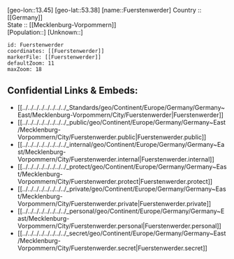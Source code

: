 ﻿---
location: [53.38,13.45] 
mapzoom: [7,12] 
mapmarker: city 
type: City
tags:
- geo/City


SpocWebEntityId: 30325
isDeleted: false
confidential: public

---
[geo-lon::13.45] 
[geo-lat::53.38] 
[name::Fuerstenwerder] 
Country :: [[Germany]]  
State :: [[Mecklenburg-Vorpommern]]  
[Population::] 
[Unknown::] 


```leaflet
id: Fuerstenwerder
coordinates: [[Fuerstenwerder]] 
markerFile: [[Fuerstenwerder]] 
defaultZoom: 11 
maxZoom: 18
```


## Confidential Links & Embeds: 
- [[../../../../../../../../_Standards/geo/Continent/Europe/Germany/Germany~East/Mecklenburg-Vorpommern/City/Fuerstenwerder|Fuerstenwerder]] 
- [[../../../../../../../../_public/geo/Continent/Europe/Germany/Germany~East/Mecklenburg-Vorpommern/City/Fuerstenwerder.public|Fuerstenwerder.public]] 
- [[../../../../../../../../_internal/geo/Continent/Europe/Germany/Germany~East/Mecklenburg-Vorpommern/City/Fuerstenwerder.internal|Fuerstenwerder.internal]] 
- [[../../../../../../../../_protect/geo/Continent/Europe/Germany/Germany~East/Mecklenburg-Vorpommern/City/Fuerstenwerder.protect|Fuerstenwerder.protect]] 
- [[../../../../../../../../_private/geo/Continent/Europe/Germany/Germany~East/Mecklenburg-Vorpommern/City/Fuerstenwerder.private|Fuerstenwerder.private]] 
- [[../../../../../../../../_personal/geo/Continent/Europe/Germany/Germany~East/Mecklenburg-Vorpommern/City/Fuerstenwerder.personal|Fuerstenwerder.personal]] 
- [[../../../../../../../../_secret/geo/Continent/Europe/Germany/Germany~East/Mecklenburg-Vorpommern/City/Fuerstenwerder.secret|Fuerstenwerder.secret]] 
